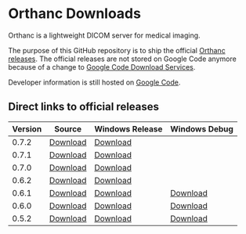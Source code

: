 Orthanc Downloads
=================

Orthanc is a lightweight DICOM server for medical imaging.

The purpose of this GitHub repository is to ship the official [Orthanc releases](https://github.com/jodogne/Orthanc/releases). The official releases are not stored on Google Code anymore because of a change to [Google Code Download Services](http://google-opensource.blogspot.be/2013/05/a-change-to-google-code-download-service.html).

Developer information is still hosted on [Google Code](https://code.google.com/p/orthanc/).


Direct links to official releases
---------------------------------

| Version | Source | Windows Release | Windows Debug |
| ------- | ------ | --------------- | ------------- |
| 0.7.2 | [Download](https://github.com/jodogne/Orthanc/releases/download/0.7.2/Orthanc-0.7.2.tar.gz) | [Download](https://github.com/jodogne/Orthanc/releases/download/0.7.2/Orthanc-0.7.2-Release.exe) | |
| 0.7.1 | [Download](https://github.com/jodogne/Orthanc/releases/download/0.7.1/Orthanc-0.7.1.tar.gz) | [Download](https://github.com/jodogne/Orthanc/releases/download/0.7.1/Orthanc-0.7.1-Release.exe) | |
| 0.7.0 | [Download](https://github.com/jodogne/Orthanc/releases/download/0.7.0/Orthanc-0.7.0.tar.gz) | [Download](https://github.com/jodogne/Orthanc/releases/download/0.7.0/Orthanc-0.7.0-Release.exe) | |
| 0.6.2 | [Download](https://github.com/jodogne/Orthanc/releases/download/0.6.2/Orthanc-0.6.2.tar.gz) | [Download](https://github.com/jodogne/Orthanc/releases/download/0.6.2/Orthanc-0.6.2-Release.exe) | |
| 0.6.1 | [Download](https://github.com/jodogne/Orthanc/releases/download/0.6.1/Orthanc-0.6.1.tar.gz) | [Download](https://github.com/jodogne/Orthanc/releases/download/0.6.1/Orthanc-0.6.1-Release.exe) | [Download](https://github.com/jodogne/Orthanc/releases/download/0.6.1/Orthanc-0.6.1-Debug.exe) |
| 0.6.0 | [Download](https://github.com/jodogne/Orthanc/releases/download/0.6.0/Orthanc-0.6.0.tar.gz) | [Download](https://github.com/jodogne/Orthanc/releases/download/0.6.0/Orthanc-0.6.0-Release.exe) | [Download](https://github.com/jodogne/Orthanc/releases/download/0.6.0/Orthanc-0.6.0-Debug.exe) |
| 0.5.2 | [Download](https://github.com/jodogne/Orthanc/releases/download/0.5.2/Orthanc-0.5.2.tar.gz) | [Download](https://github.com/jodogne/Orthanc/releases/download/0.5.2/Orthanc-0.5.2-Release.exe) | [Download](https://github.com/jodogne/Orthanc/releases/download/0.5.2/Orthanc-0.5.2-Debug.exe) |
